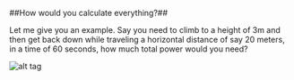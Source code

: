 ##How would you calculate everything?##

Let me give you an example. Say you need to climb to a height of 3m and then get back down while traveling a horizontal distance of say 20 meters, in a time of 60 seconds, how much total power would you need?

![alt tag](http://i.imgur.com/mIMbyEm.png)
